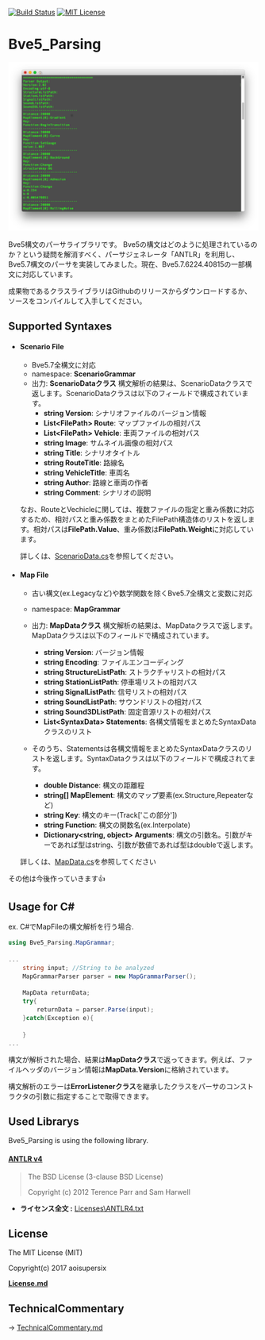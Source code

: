 [![Build Status](https://travis-ci.org/aoisupersix/Bve5_Parsing.svg?branch=master)](https://travis-ci.org/aoisupersix/Bve5_Parsing)
[![MIT License](http://img.shields.io/badge/license-MIT-blue.svg?style=flat)](/License.md)

Bve5_Parsing
===

![bve5PasingImage](images/bve5Parsing.png)

Bve5構文のパーサライブラリです。
Bve5の構文はどのように処理されているのか？という疑問を解消すべく、パーサジェネレータ「ANTLR」を利用し、Bve5.7構文のパーサを実装してみました。現在、Bve5.7.6224.40815の一部構文に対応しています。

成果物であるクラスライブラリはGithubのリリースからダウンロードするか、ソースをコンパイルして入手してください。

## Supported Syntaxes
- #### Scenario File
    - Bve5.7全構文に対応
    - namespace: **ScenarioGrammar**
    - 出力: **ScenarioDataクラス**
    構文解析の結果は、ScenarioDataクラスで返します。ScenarioDataクラスは以下のフィールドで構成されています。
      - **string Version**: シナリオファイルのバージョン情報
      - **List\<FilePath\> Route**: マップファイルの相対パス
      - **List\<FilePath\> Vehicle**: 車両ファイルの相対パス
      - **string Image**: サムネイル画像の相対パス
      - **string Title**: シナリオタイトル
      - **string RouteTitle**: 路線名
      - **string VehicleTitle**: 車両名
      - **string Author**: 路線と車両の作者
      - **string Comment**: シナリオの説明

    なお、RouteとVechicleに関しては、複数ファイルの指定と重み係数に対応するため、相対パスと重み係数をまとめたFilePath構造体のリストを返します。相対パスは**FilePath.Value**、重み係数は**FilePath.Weight**に対応しています。

    詳しくは、[ScenarioData.cs](/Bve5_Parsing/ScenarioGrammar/ScenarioData.cs)を参照してください。
- #### Map File
    - 古い構文(ex.Legacyなど)や数学関数を除くBve5.7全構文と変数に対応
    - namespace: **MapGrammar**
    - 出力: **MapDataクラス**
    構文解析の結果は、MapDataクラスで返します。MapDataクラスは以下のフィールドで構成されています。

      - **string Version**: バージョン情報
      - **string Encoding**: ファイルエンコーディング
      - **string StructureListPath**: ストラクチャリストの相対パス
      - **string StationListPath**: 停車場リストの相対パス
      - **string SignalListPath**: 信号リストの相対パス
      - **string SoundListPath**: サウンドリストの相対パス
      - **string Sound3DListPath**: 固定音源リストの相対パス
      - **List\<SyntaxData\> Statements**: 各構文情報をまとめたSyntaxDataクラスのリスト

    - そのうち、Statementsは各構文情報をまとめたSyntaxDataクラスのリストを返します。SyntaxDataクラスは以下のフィールドで構成されてます。

      - **double Distance**: 構文の距離程
      - **string[] MapElement**: 構文のマップ要素(ex.Structure,Repeaterなど)
      - **string Key**: 構文のキー(Track['この部分'])
      - **string Function**: 構文の関数名(ex.Interpolate)
      - **Dictionary\<string, object\> Arguments**: 構文の引数名。引数がキーであれば型はstring、引数が数値であれば型はdoubleで返します。

    詳しくは、[MapData.cs](/Bve5_Parsing/MapGrammar/MapData.cs)を参照してください

その他は今後作っていきます👍

## Usage for C\# ##

ex. C#でMapFileの構文解析を行う場合.  

```csharp
using Bve5_Parsing.MapGrammar;

...
    string input; //String to be analyzed
    MapGrammarParser parser = new MapGrammarParser();

    MapData returnData;
    try{
        returnData = parser.Parse(input);
    }catch(Exception e){

    }
...
```

構文が解析された場合、結果は**MapDataクラス**で返ってきます。例えば、ファイルヘッダのバージョン情報は**MapData.Version**に格納されています。

構文解析のエラーは**ErrorListenerクラス**を継承したクラスをパーサのコンストラクタの引数に指定することで取得できます。

## Used Librarys
Bve5_Parsing is using the following library.

#### [ANTLR v4](http://www.antlr.org/index.html)
> The BSD License (3-clause BSD License)
>
> Copyright (c) 2012 Terence Parr and Sam Harwell

* **ライセンス全文 :** [Licenses\ANTLR4.txt](/Licenses/ANTLR4.txt)

## License
The MIT License (MIT)

Copyright(c) 2017 aoisupersix

**[License.md](License.md)**

## TechnicalCommentary
-> [TechnicalCommentary.md](TechnicalCommentary.md)
